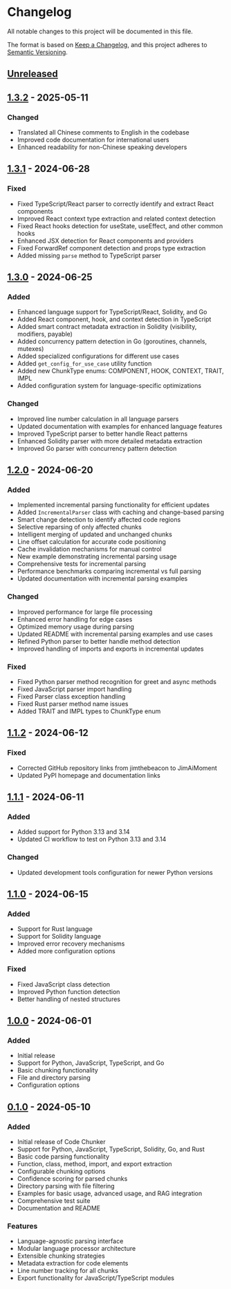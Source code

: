 # Changelog

All notable changes to this project will be documented in this file.

The format is based on [Keep a Changelog](https://keepachangelog.com/en/1.0.0/),
and this project adheres to [Semantic Versioning](https://semver.org/spec/v2.0.0.html).

## [Unreleased]

## [1.3.2] - 2025-05-11

### Changed
- Translated all Chinese comments to English in the codebase
- Improved code documentation for international users
- Enhanced readability for non-Chinese speaking developers

## [1.3.1] - 2024-06-28

### Fixed
- Fixed TypeScript/React parser to correctly identify and extract React components
- Improved React context type extraction and related context detection
- Fixed React hooks detection for useState, useEffect, and other common hooks
- Enhanced JSX detection for React components and providers
- Fixed ForwardRef component detection and props type extraction
- Added missing `parse` method to TypeScript parser

## [1.3.0] - 2024-06-25

### Added
- Enhanced language support for TypeScript/React, Solidity, and Go
- Added React component, hook, and context detection in TypeScript
- Added smart contract metadata extraction in Solidity (visibility, modifiers, payable)
- Added concurrency pattern detection in Go (goroutines, channels, mutexes)
- Added specialized configurations for different use cases
- Added `get_config_for_use_case` utility function
- Added new ChunkType enums: COMPONENT, HOOK, CONTEXT, TRAIT, IMPL
- Added configuration system for language-specific optimizations

### Changed
- Improved line number calculation in all language parsers
- Updated documentation with examples for enhanced language features
- Improved TypeScript parser to better handle React patterns
- Enhanced Solidity parser with more detailed metadata extraction
- Improved Go parser with concurrency pattern detection

## [1.2.0] - 2024-06-20

### Added
- Implemented incremental parsing functionality for efficient updates
- Added `IncrementalParser` class with caching and change-based parsing
- Smart change detection to identify affected code regions
- Selective reparsing of only affected chunks
- Intelligent merging of updated and unchanged chunks
- Line offset calculation for accurate code positioning
- Cache invalidation mechanisms for manual control
- New example demonstrating incremental parsing usage
- Comprehensive tests for incremental parsing
- Performance benchmarks comparing incremental vs full parsing
- Updated documentation with incremental parsing examples

### Changed
- Improved performance for large file processing
- Enhanced error handling for edge cases
- Optimized memory usage during parsing
- Updated README with incremental parsing examples and use cases
- Refined Python parser to better handle method detection
- Improved handling of imports and exports in incremental updates

### Fixed
- Fixed Python parser method recognition for greet and async methods
- Fixed JavaScript parser import handling
- Fixed Parser class exception handling
- Fixed Rust parser method name issues
- Added TRAIT and IMPL types to ChunkType enum

## [1.1.2] - 2024-06-12

### Fixed
- Corrected GitHub repository links from jimthebeacon to JimAiMoment
- Updated PyPI homepage and documentation links

## [1.1.1] - 2024-06-11

### Added
- Added support for Python 3.13 and 3.14
- Updated CI workflow to test on Python 3.13 and 3.14

### Changed
- Updated development tools configuration for newer Python versions

## [1.1.0] - 2024-06-15

### Added
- Support for Rust language
- Support for Solidity language
- Improved error recovery mechanisms
- Added more configuration options

### Fixed
- Fixed JavaScript class detection
- Improved Python function detection
- Better handling of nested structures

## [1.0.0] - 2024-06-01

### Added
- Initial release
- Support for Python, JavaScript, TypeScript, and Go
- Basic chunking functionality
- File and directory parsing
- Configuration options

## [0.1.0] - 2024-05-10

### Added
- Initial release of Code Chunker
- Support for Python, JavaScript, TypeScript, Solidity, Go, and Rust
- Basic code parsing functionality
- Function, class, method, import, and export extraction
- Configurable chunking options
- Confidence scoring for parsed chunks
- Directory parsing with file filtering
- Examples for basic usage, advanced usage, and RAG integration
- Comprehensive test suite
- Documentation and README

### Features
- Language-agnostic parsing interface
- Modular language processor architecture
- Extensible chunking strategies
- Metadata extraction for code elements
- Line number tracking for all chunks
- Export functionality for JavaScript/TypeScript modules

[Unreleased]: https://github.com/JimAiMoment/code-chunker/compare/v1.3.2...HEAD
[1.3.2]: https://github.com/JimAiMoment/code-chunker/compare/v1.3.1...v1.3.2
[1.3.1]: https://github.com/JimAiMoment/code-chunker/compare/v1.3.0...v1.3.1
[1.3.0]: https://github.com/JimAiMoment/code-chunker/compare/v1.2.0...v1.3.0
[1.2.0]: https://github.com/JimAiMoment/code-chunker/compare/v1.1.2...v1.2.0
[1.1.2]: https://github.com/JimAiMoment/code-chunker/compare/v1.1.1...v1.1.2
[1.1.1]: https://github.com/JimAiMoment/code-chunker/compare/v1.1.0...v1.1.1
[1.1.0]: https://github.com/JimAiMoment/code-chunker/compare/v1.0.0...v1.1.0
[1.0.0]: https://github.com/JimAiMoment/code-chunker/compare/v0.1.0...v1.0.0
[0.1.0]: https://github.com/JimAiMoment/code-chunker/releases/tag/v0.1.0
